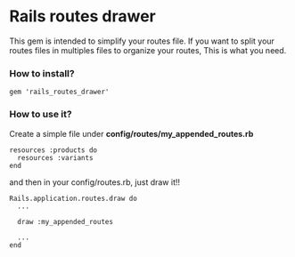 # Rails routes drawer
This gem is intended to simplify your routes file. If you want to split your routes files 
in multiples files to organize your routes, This is what you need.

### How to install?

```
gem 'rails_routes_drawer'
```

### How to use it?
Create a simple file under **config/routes/my_appended_routes.rb**

```
resources :products do
  resources :variants
end
```

and then in your config/routes.rb, just draw it!!

```
Rails.application.routes.draw do
  ...
  
  draw :my_appended_routes
  
  ...
end
```